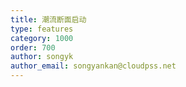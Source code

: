 ```yaml
---
title: 潮流断面启动
type: features
category: 1000
order: 700
author: songyk
author_email: songyankan@cloudpss.net
---
```


 